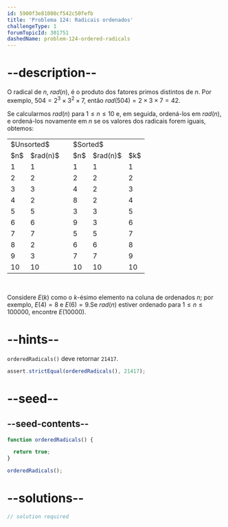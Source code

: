 ```yaml
---
id: 5900f3e81000cf542c50fefb
title: 'Problema 124: Radicais ordenados'
challengeType: 1
forumTopicId: 301751
dashedName: problem-124-ordered-radicals
---
```


# --description--

O radical de $n$, $rad(n)$, é o produto dos fatores primos distintos de $n$. Por exemplo, $504 = 2^3 × 3^2 × 7$, então $rad(504) = 2 × 3 × 7 = 42$.

Se calcularmos $rad(n)$ para $1 ≤ n ≤ 10$ e, em seguida, ordená-los em $rad(n)$, e ordená-los novamente em $n$ se os valores dos radicais forem iguais, obtemos:

<div style="text-align: center;">
  <table cellpadding="2" cellspacing="0" border="0" align="center">
    <tbody>
      <tr>
        <td colspan="2">$Unsorted$</td>
        <td></td>
        <td colspan="3">$Sorted$</td>
      </tr>
      <tr>
        <td>$n$</td>
        <td>$rad(n)$</td>
        <td></td>
        <td>$n$</td>
        <td>$rad(n)$</td>
        <td>$k$</td>
      </tr>
      <tr>
        <td>1</td>
        <td>1</td>
        <td></td>
        <td>1</td>
        <td>1</td>
        <td>1</td>
      </tr>
      <tr>
        <td>2</td>
        <td>2</td>
        <td></td>
        <td>2</td>
        <td>2</td>
        <td>2</td>
      </tr>
      <tr>
        <td>3</td>
        <td>3</td>
        <td></td>
        <td>4</td>
        <td>2</td>
        <td>3</td>
      </tr>
      <tr>
        <td>4</td>
        <td>2</td>
        <td></td>
        <td>8</td>
        <td>2</td>
        <td>4</td>
      </tr>
      <tr>
        <td>5</td>
        <td>5</td>
        <td></td>
        <td>3</td>
        <td>3</td>
        <td>5</td>
      </tr>
      <tr>
        <td>6</td>
        <td>6</td>
        <td></td>
        <td>9</td>
        <td>3</td>
        <td>6</td>
      </tr>
      <tr>
        <td>7</td>
        <td>7</td>
        <td></td>
        <td>5</td>
        <td>5</td>
        <td>7</td>
      </tr>
      <tr>
        <td>8</td>
        <td>2</td>
        <td></td>
        <td>6</td>
        <td>6</td>
        <td>8</td>
      </tr>
      <tr>
        <td>9</td>
        <td>3</td>
        <td></td>
        <td>7</td>
        <td>7</td>
        <td>9</td>
      </tr>
      <tr>
        <td>10</td>
        <td>10</td>
        <td></td>
        <td>10</td>
        <td>10</td>
        <td>10</td>
      </tr>
    </tbody>
  </table>
</div><br>

Considere $E(k)$ como o $k$-ésimo elemento na coluna de ordenados $n$; por exemplo, $E(4) = 8$ e $E(6) = 9$.Se $rad(n)$ estiver ordenado para $1 ≤ n ≤ 100000$, encontre $E(10000)$.

# --hints--

`orderedRadicals()` deve retornar `21417`.

```js
assert.strictEqual(orderedRadicals(), 21417);
```

# --seed--

## --seed-contents--

```js
function orderedRadicals() {

  return true;
}

orderedRadicals();
```

# --solutions--

```js
// solution required
```
